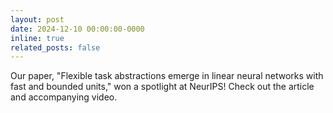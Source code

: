 ```yaml
---
layout: post
date: 2024-12-10 00:00:00-0000
inline: true
related_posts: false
---
```


Our paper, "Flexible task abstractions emerge in linear neural networks with fast and bounded units," won a spotlight at NeurIPS! Check out the article and accompanying video.
